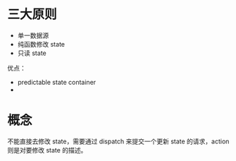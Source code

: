# 三大原则

- 单一数据源
- 纯函数修改 state
- 只读 state

优点：

- predictable state container
-

# 概念

不能直接去修改 state，需要通过 dispatch 来提交一个更新 state 的请求，action 则是对要修改 state 的描述。
